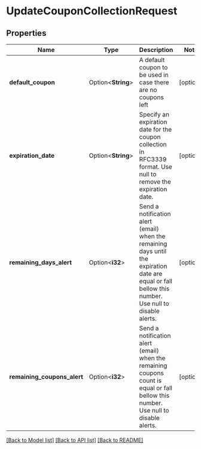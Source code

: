 # UpdateCouponCollectionRequest

## Properties

Name | Type | Description | Notes
------------ | ------------- | ------------- | -------------
**default_coupon** | Option<**String**> | A default coupon to be used in case there are no coupons left | [optional]
**expiration_date** | Option<**String**> | Specify an expiration date for the coupon collection in RFC3339 format. Use null to remove the expiration date. | [optional]
**remaining_days_alert** | Option<**i32**> | Send a notification alert (email) when the remaining days until the expiration date are equal or fall bellow this number. Use null to disable alerts. | [optional]
**remaining_coupons_alert** | Option<**i32**> | Send a notification alert (email) when the remaining coupons count is equal or fall bellow this number. Use null to disable alerts. | [optional]

[[Back to Model list]](../README.md#documentation-for-models) [[Back to API list]](../README.md#documentation-for-api-endpoints) [[Back to README]](../README.md)


